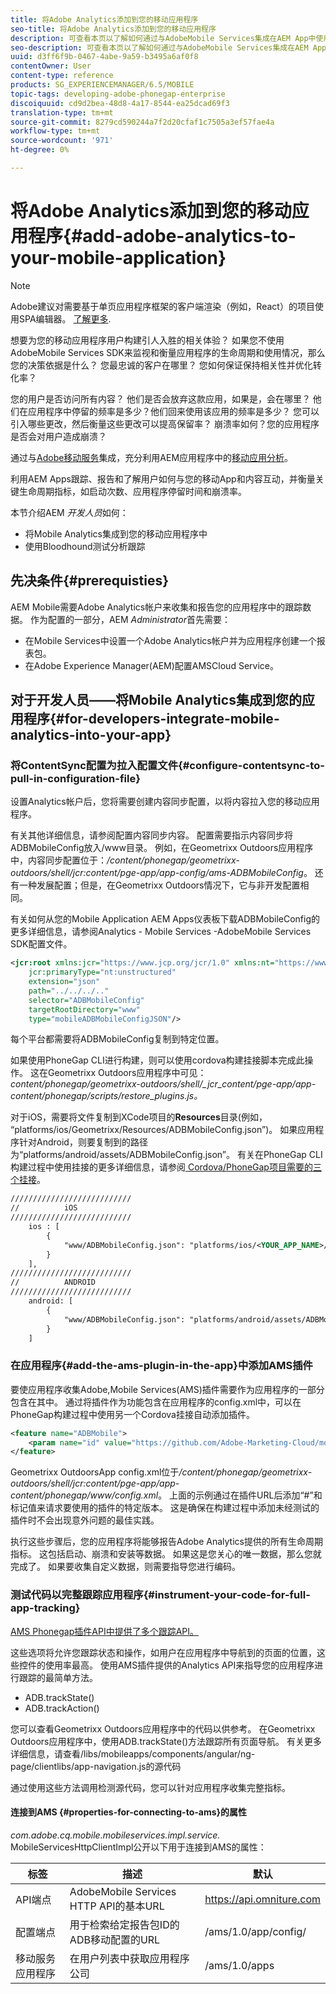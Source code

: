 ```yaml
---
title: 将Adobe Analytics添加到您的移动应用程序
seo-title: 将Adobe Analytics添加到您的移动应用程序
description: 可查看本页以了解如何通过与AdobeMobile Services集成在AEM App中使用Mobile App Analytics。
seo-description: 可查看本页以了解如何通过与AdobeMobile Services集成在AEM App中使用Mobile App Analytics。
uuid: d3ff6f9b-0467-4abe-9a59-b3495a6af0f8
contentOwner: User
content-type: reference
products: SG_EXPERIENCEMANAGER/6.5/MOBILE
topic-tags: developing-adobe-phonegap-enterprise
discoiquuid: cd9d2bea-48d8-4a17-8544-ea25dcad69f3
translation-type: tm+mt
source-git-commit: 8279cd590244a7f2d20cfaf1c7505a3ef57fae4a
workflow-type: tm+mt
source-wordcount: '971'
ht-degree: 0%

---
```



# 将Adobe Analytics添加到您的移动应用程序{#add-adobe-analytics-to-your-mobile-application}

>[!NOTE]
>
>Adobe建议对需要基于单页应用程序框架的客户端渲染（例如，React）的项目使用SPA编辑器。 [了解更多](/help/sites-developing/spa-overview.md).

想要为您的移动应用程序用户构建引人入胜的相关体验？ 如果您不使用AdobeMobile Services SDK来监视和衡量应用程序的生命周期和使用情况，那么您的决策依据是什么？ 您最忠诚的客户在哪里？ 您如何保证保持相关性并优化转化率？

您的用户是否访问所有内容？ 他们是否会放弃这款应用，如果是，会在哪里？ 他们在应用程序中停留的频率是多少？他们回来使用该应用的频率是多少？ 您可以引入哪些更改，然后衡量这些更改可以提高保留率？ 崩溃率如何？您的应用程序是否会对用户造成崩溃？

通过与[Adobe移动服务](https://www.adobe.com/marketing-cloud/mobile-marketing.html)集成，充分利用AEM应用程序中的[移动应用分析](https://www.adobe.com/ca/solutions/digital-analytics/mobile-web-apps-analytics.html)。

利用AEM Apps跟踪、报告和了解用户如何与您的移动App和内容互动，并衡量关键生命周期指标，如启动次数、应用程序停留时间和崩溃率。

本节介绍AEM *开发人员*&#x200B;如何：

* 将Mobile Analytics集成到您的移动应用程序中
* 使用Bloodhound测试分析跟踪

## 先决条件{#prerequisties}

AEM Mobile需要Adobe Analytics帐户来收集和报告您的应用程序中的跟踪数据。 作为配置的一部分，AEM *Administrator*&#x200B;首先需要：

* 在Mobile Services中设置一个Adobe Analytics帐户并为应用程序创建一个报表包。
* 在Adobe Experience Manager(AEM)配置AMSCloud Service。

## 对于开发人员——将Mobile Analytics集成到您的应用程序{#for-developers-integrate-mobile-analytics-into-your-app}

### 将ContentSync配置为拉入配置文件{#configure-contentsync-to-pull-in-configuration-file}

设置Analytics帐户后，您将需要创建内容同步配置，以将内容拉入您的移动应用程序。

有关其他详细信息，请参阅配置内容同步内容。 配置需要指示内容同步将ADBMobileConfig放入/www目录。 例如，在Geometrixx Outdoors应用程序中，内容同步配置位于：*/content/phonegap/geometrixx-outdoors/shell/jcr:content/pge-app/app-config/ams-ADBMobileConfig*。 还有一种发展配置；但是，在Geometrixx Outdoors情况下，它与非开发配置相同。

有关如何从您的Mobile Application AEM Apps仪表板下载ADBMobileConfig的更多详细信息，请参阅Analytics - Mobile Services -AdobeMobile Services SDK配置文件。

```xml
<jcr:root xmlns:jcr="https://www.jcp.org/jcr/1.0" xmlns:nt="https://www.jcp.org/jcr/nt/1.0"
    jcr:primaryType="nt:unstructured"
    extension="json"
    path="../../../.."
    selector="ADBMobileConfig"
    targetRootDirectory="www"
    type="mobileADBMobileConfigJSON"/>
```

每个平台都需要将ADBMobileConfig复制到特定位置。

如果使用PhoneGap CLI进行构建，则可以使用cordova构建挂接脚本完成此操作。 这在Geometrixx Outdoors应用程序中可见：*content/phonegap/geometrixx-outdoors/shell/_jcr_content/pge-app/app-content/phonegap/scripts/restore_plugins.js。*

对于iOS，需要将文件复制到XCode项目的&#x200B;**Resources**&#x200B;目录(例如， “platforms/ios/Geometrixx/Resources/ADBMobileConfig.json”)。 如果应用程序针对Android，则要复制到的路径为“platforms/android/assets/ADBMobileConfig.json”。 有关在PhoneGap CLI构建过程中使用挂接的更多详细信息，请参阅[ Cordova/PhoneGap项目需要的三个挂接](https://devgirl.org/2013/11/12/three-hooks-your-cordovaphonegap-project-needs/)。

```xml
///////////////////////////
//          iOS
///////////////////////////
    ios : [
        {
            "www/ADBMobileConfig.json": "platforms/ios/<YOUR_APP_NAME>/Resources/ADBMobileConfig.json"
        }
    ],
///////////////////////////
//          ANDROID
///////////////////////////
    android: [
        {
            "www/ADBMobileConfig.json": "platforms/android/assets/ADBMobileConfig.json"
        }
    ]
```

### 在应用程序{#add-the-ams-plugin-in-the-app}中添加AMS插件

要使应用程序收集Adobe,Mobile Services(AMS)插件需要作为应用程序的一部分包含在其中。 通过将插件作为功能包含在应用程序的config.xml中，可以在PhoneGap构建过程中使用另一个Cordova挂接自动添加插件。

```xml
<feature name="ADBMobile">
    <param name="id" value="https://github.com/Adobe-Marketing-Cloud/mobile-services#0482f9cedf90c98a8d4b07219ece1933b2e46a60"/>
</feature>
```

Geometrixx OutdoorsApp config.xml位于&#x200B;*/content/phonegap/geometrixx-outdoors/shell/jcr:content/pge-app/app-content/phonegap/www/config.xml*。 上面的示例通过在插件URL后添加“#”和标记值来请求要使用的插件的特定版本。 这是确保在构建过程中添加未经测试的插件时不会出现意外问题的最佳实践。

执行这些步骤后，您的应用程序将能够报告Adobe Analytics提供的所有生命周期指标。 这包括启动、崩溃和安装等数据。 如果这是您关心的唯一数据，那么您就完成了。 如果要收集自定义数据，则需要指导您进行编码。

### 测试代码以完整跟踪应用程序{#instrument-your-code-for-full-app-tracking}

[AMS Phonegap插件API中提供了多个跟踪API。](https://docs.adobe.com/content/help/en/mobile-services/ios/phonegap-ios/phonegap-methods.html)

这些选项将允许您跟踪状态和操作，如用户在应用程序中导航到的页面的位置，这些控件的使用率最高。 使用AMS插件提供的Analytics API来指导您的应用程序进行跟踪的最简单方法。

* ADB.trackState()
* ADB.trackAction()

您可以查看Geometrixx Outdoors应用程序中的代码以供参考。 在Geometrixx Outdoors应用程序中，使用ADB.trackState()方法跟踪所有页面导航。 有关更多详细信息，请查看/libs/mobileapps/components/angular/ng-page/clientlibs/app-navigation.js的源代码

通过使用这些方法调用检测源代码，您可以针对应用程序收集完整指标。

#### 连接到AMS {#properties-for-connecting-to-ams}的属性

*com.adobe.cq.mobile.mobileservices.impl.service.* MobileServicesHttpClientImpl公开以下用于连接到AMS的属性：

| **标签** | **描述** | **默认** |
|---|---|---|
| API端点 | AdobeMobile Services HTTP API的基本URL | https://api.omniture.com |
| 配置端点 | 用于检索给定报告包ID的ADB移动配置的URL | /ams/1.0/app/config/ |
| 移动服务应用程序 | 在用户列表中获取应用程序公司 | /ams/1.0/apps |

